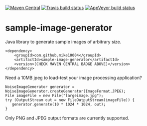 [![Maven Central](https://img.shields.io/maven-central/v/com.github.mike10004/sample-image-generator.svg)](https://repo1.maven.org/maven2/com/github/mike10004/sample-image-generator/)
[![Travis build status](https://img.shields.io/travis/mike10004/sample-image-generator.svg)](https://travis-ci.org/mike10004/sample-image-generator)
[![AppVeyor build status](https://img.shields.io/appveyor/ci/mike10004/sample-image-generator.svg)](https://ci.appveyor.com/project/mike10004/sample-image-generator)

# sample-image-generator

Java library to generate sample images of arbitrary size.

    <dependency>
        <groupId>com.github.mike10004</groupId>
        <artifactId>sample-image-generator</artifactId>
        <version>[CHECK MAVEN CENTRAL BADGE ABOVE]</version>
    </dependency>

Need a 10MB jpeg to load-test your image processing application? 

    NoiseImageGenerator generator = NoiseImageGenerator.createGenerator(ImageFormat.JPEG);
    File imageFile = new File("largeimage.jpg");
    try (OutputStream out = new FileOutputStream(imageFile)) {
       generator.generate(10 * 1024 * 1024, out);
    }

Only PNG and JPEG output formats are currently supported.
